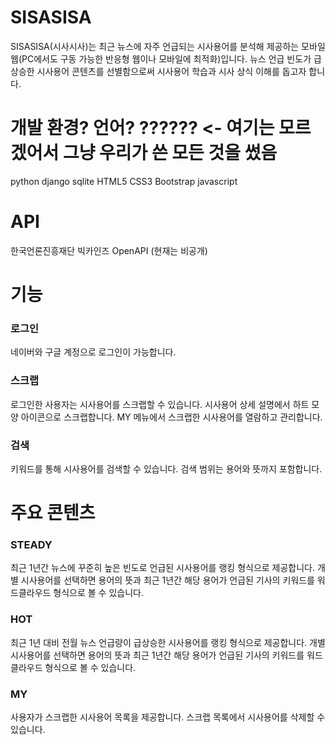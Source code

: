 # SISASISA
SISASISA(시사시사)는 최근 뉴스에 자주 언급되는 시사용어를 분석해 제공하는 모바일웹(PC에서도 구동 가능한 반응형 웹이나 모바일에 최적화)입니다. 뉴스 언급 빈도가 급상승한 시사용어 콘텐츠를 선별함으로써 시사용어 학습과 시사 상식 이해를 돕고자 합니다.

# 개발 환경? 언어? ?????? <- 여기는 모르겠어서 그냥 우리가 쓴 모든 것을 썼음
python
django
sqlite
HTML5
CSS3
Bootstrap
javascript


# API
한국언론진흥재단 빅카인즈 OpenAPI (현재는 비공개)

# 기능
### 로그인
네이버와 구글 계정으로 로그인이 가능합니다.
### 스크랩
로그인한 사용자는 시사용어를 스크랩할 수 있습니다. 시사용어 상세 설명에서 하트 모양 아이콘으로 스크랩합니다. MY 메뉴에서 스크랩한 시사용어를 열람하고 관리합니다.
### 검색
키워드를 통해 시사용어를 검색할 수 있습니다. 검색 범위는 용어와 뜻까지 포함합니다.

# 주요 콘텐츠
### STEADY
최근 1년간 뉴스에 꾸준히 높은 빈도로 언급된 시사용어를 랭킹 형식으로 제공합니다. 개별 시사용어를 선택하면 용어의 뜻과 최근 1년간 해당 용어가 언급된 기사의 키워드를 워드클라우드 형식으로 볼 수 있습니다.
### HOT
최근 1년 대비 전월 뉴스 언급량이 급상승한 시사용어를 랭킹 형식으로 제공합니다. 개별 시사용어를 선택하면 용어의 뜻과 최근 1년간 해당 용어가 언급된 기사의 키워드를 워드클라우드 형식으로 볼 수 있습니다.
### MY
사용자가 스크랩한 시사용어 목록을 제공합니다. 스크랩 목록에서 시사용어를 삭제할 수 있습니다.